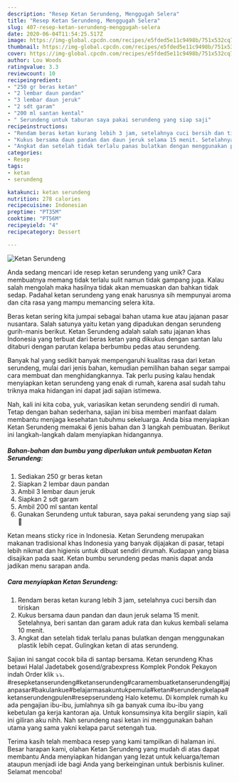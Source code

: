 ```yaml
---
description: "Resep Ketan Serundeng, Menggugah Selera"
title: "Resep Ketan Serundeng, Menggugah Selera"
slug: 407-resep-ketan-serundeng-menggugah-selera
date: 2020-06-04T11:54:25.517Z
image: https://img-global.cpcdn.com/recipes/e5fded5e11c9498b/751x532cq70/ketan-serundeng-foto-resep-utama.jpg
thumbnail: https://img-global.cpcdn.com/recipes/e5fded5e11c9498b/751x532cq70/ketan-serundeng-foto-resep-utama.jpg
cover: https://img-global.cpcdn.com/recipes/e5fded5e11c9498b/751x532cq70/ketan-serundeng-foto-resep-utama.jpg
author: Lou Woods
ratingvalue: 3.3
reviewcount: 10
recipeingredient:
- "250 gr beras ketan"
- "2 lembar daun pandan"
- "3 lembar daun jeruk"
- "2 sdt garam"
- "200 ml santan kental"
- " Serundeng untuk taburan saya pakai serundeng yang siap saji"
recipeinstructions:
- "Rendam beras ketan kurang lebih 3 jam, setelahnya cuci bersih dan tiriskan"
- "Kukus bersama daun pandan dan daun jeruk selama 15 menit. Setelahnya, beri santan dan garam aduk rata dan kukus kembali selama 10 menit."
- "Angkat dan setelah tidak terlalu panas bulatkan dengan menggunakan plastik lebih cepat. Gulingkan ketan di atas serundeng."
categories:
- Resep
tags:
- ketan
- serundeng

katakunci: ketan serundeng 
nutrition: 278 calories
recipecuisine: Indonesian
preptime: "PT35M"
cooktime: "PT56M"
recipeyield: "4"
recipecategory: Dessert

---
```



![Ketan Serundeng](https://img-global.cpcdn.com/recipes/e5fded5e11c9498b/751x532cq70/ketan-serundeng-foto-resep-utama.jpg)

Anda sedang mencari ide resep ketan serundeng yang unik? Cara membuatnya memang tidak terlalu sulit namun tidak gampang juga. Kalau salah mengolah maka hasilnya tidak akan memuaskan dan bahkan tidak sedap. Padahal ketan serundeng yang enak harusnya sih mempunyai aroma dan cita rasa yang mampu memancing selera kita.

Beras ketan sering kita jumpai sebagai bahan utama kue atau jajanan pasar nusantara. Salah satunya yaitu ketan yang dipadukan dengan serundeng gurih-manis berikut. Ketan Serundeng adalah salah satu jajanan khas Indonesia yang terbuat dari beras ketan yang dikukus dengan santan lalu ditaburi dengan parutan kelapa berbumbu pedas atau serundeng.

Banyak hal yang sedikit banyak mempengaruhi kualitas rasa dari ketan serundeng, mulai dari jenis bahan, kemudian pemilihan bahan segar sampai cara membuat dan menghidangkannya. Tak perlu pusing kalau hendak menyiapkan ketan serundeng yang enak di rumah, karena asal sudah tahu triknya maka hidangan ini dapat jadi sajian istimewa.


Nah, kali ini kita coba, yuk, variasikan ketan serundeng sendiri di rumah. Tetap dengan bahan sederhana, sajian ini bisa memberi manfaat dalam membantu menjaga kesehatan tubuhmu sekeluarga. Anda bisa menyiapkan Ketan Serundeng memakai 6 jenis bahan dan 3 langkah pembuatan. Berikut ini langkah-langkah dalam menyiapkan hidangannya.

<!--inarticleads1-->

##### Bahan-bahan dan bumbu yang diperlukan untuk pembuatan Ketan Serundeng:

1. Sediakan 250 gr beras ketan
1. Siapkan 2 lembar daun pandan
1. Ambil 3 lembar daun jeruk
1. Siapkan 2 sdt garam
1. Ambil 200 ml santan kental
1. Gunakan  Serundeng untuk taburan, saya pakai serundeng yang siap saji🤭


Ketan means sticky rice in Indonesia. Ketan Serundeng merupakan makanan tradisional khas Indonesia yang banyak dijajakan di pasar, tetapi lebih nikmat dan higienis untuk dibuat sendiri dirumah. Kudapan yang biasa disajikan pada saat. Ketan bumbu serundeng pedas manis dapat anda jadikan menu sarapan anda. 

<!--inarticleads2-->

##### Cara menyiapkan Ketan Serundeng:

1. Rendam beras ketan kurang lebih 3 jam, setelahnya cuci bersih dan tiriskan
1. Kukus bersama daun pandan dan daun jeruk selama 15 menit. Setelahnya, beri santan dan garam aduk rata dan kukus kembali selama 10 menit.
1. Angkat dan setelah tidak terlalu panas bulatkan dengan menggunakan plastik lebih cepat. Gulingkan ketan di atas serundeng.


Sajian ini sangat cocok bila di santap bersama. Ketan serundeng Khas betawi Halal Jadetabek gosend/grabexpress Komplek Pondok Pekayon indah Order klik ⤵⤵. #resepketanserundeng#ketanserundeng#caramembuatketanserundeng#jajanpasar#bakulankue#belajarmasakuntukpemula#ketan#serundengkelapa#ketanserundengpulen#resepserundeng Halo ketemu. Di komplek rumah ku ada pengajian ibu-ibu, jumlahnya sih ga banyak cuma ibu-ibu yang kebetulan ga kerja kantoran aja. Untuk konsumsinya kita bergilir siapin, kali ini giliran aku nihh. Nah serundeng nasi ketan ini menggunakan bahan utama yang sama yakni kelapa parut setengah tua. 

Terima kasih telah membaca resep yang kami tampilkan di halaman ini. Besar harapan kami, olahan Ketan Serundeng yang mudah di atas dapat membantu Anda menyiapkan hidangan yang lezat untuk keluarga/teman ataupun menjadi ide bagi Anda yang berkeinginan untuk berbisnis kuliner. Selamat mencoba!
